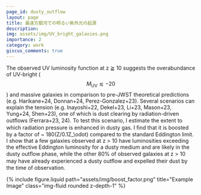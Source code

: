 ```yaml
---
page_id: dusty_outflow
layout: page
title: 最遠方銀河での明るい紫外光の起源
description: 
img: assets/img/UV_bright_galaxies.png
importance: 2
category: work
giscus_comments: true
---
```


The observed UV luminosity function at z ≧ 10 suggests the overabundance of UV-bright ($$M_\mathrm{UV} \lesssim -20$$) and massive galaxies in comparison to pre-JWST theoretical predictions (e.g. Harikane+24, Donnan+24, Perez-Gonzalez+23). Several scenarios can explain the tension (e.g. Inayoshi+22, Dekel+23, Li+23, Mason+23, Yung+24, Shen+23), one of which is dust clearing by radiation-driven outﬂows (Ferrara+23, 24). To test this scenario, I estimate the extent to which radiation pressure is enhanced in dusty gas. I ﬁnd that it is boosted by a factor of ~ 180(Z/0.1Z_\odot) compared to the standard Eddington limit. I show that a few galaxies observed at z > 10 have luminosities exceeding the effective Eddington luminosity for a dusty medium and are likely in the dusty outﬂow phase, while the other 80% of observed galaxies at z > 10 may have already experienced a dusty outﬂow and expelled their dust by the time of observation.

 <!-- 画像部分 -->
  <div class="col-sm-4 text-center">
    {% include figure.liquid path="assets/img/boost_factor.png" title="Example Image" class="img-fluid rounded z-depth-1" %}
  </div>
</div>
